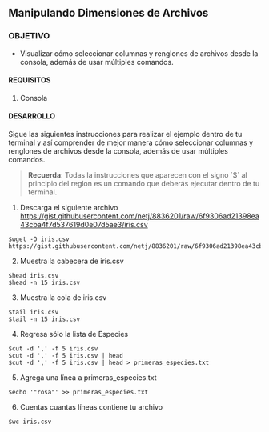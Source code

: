## Manipulando Dimensiones de Archivos 

### OBJETIVO 
 - Visualizar cómo seleccionar columnas y renglones de archivos desde la consola, además de usar múltiples comandos.

#### REQUISITOS 
1. Consola 

#### DESARROLLO

Sigue las siguientes instrucciones para realizar el ejemplo dentro de tu terminal y así comprender de mejor manera cómo seleccionar columnas y renglones de archivos desde la consola, además de usar múltiples comandos.


> **Recuerda**: Todas la instrucciones que aparecen con el signo ´$´ al principio del reglon es un comando que deberás ejecutar dentro de tu terminal.  

1. Descarga el siguiente archivo https://gist.githubusercontent.com/netj/8836201/raw/6f9306ad21398ea43cba4f7d537619d0e07d5ae3/iris.csv
```
$wget -O iris.csv https://gist.githubusercontent.com/netj/8836201/raw/6f9306ad21398ea43cba4f7d537619d0e07d5ae3/iris.csv
```
2. Muestra la cabecera de iris.csv
````
$head iris.csv
$head -n 15 iris.csv

````
3. Muestra la cola de iris.csv
````
$tail iris.csv
$tail -n 15 iris.csv

````
4. Regresa sólo la lista de Especies
````
$cut -d ',' -f 5 iris.csv
$cut -d ',' -f 5 iris.csv | head
$cut -d ',' -f 5 iris.csv | head > primeras_especies.txt
````
5. Agrega una línea a primeras_especies.txt
```
$echo '"rosa"' >> primeras_especies.txt
```
6. Cuentas cuantas líneas contiene tu archivo
```
$wc iris.csv
```